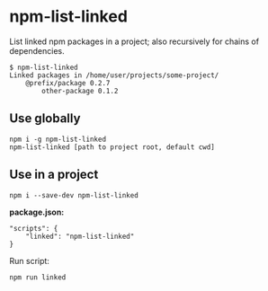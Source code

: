# npm-list-linked

List linked npm packages in a project; also recursively for chains of dependencies. 

    $ npm-list-linked
    Linked packages in /home/user/projects/some-project/
        @prefix/package 0.2.7
            other-package 0.1.2
    
## Use globally

    npm i -g npm-list-linked
    npm-list-linked [path to project root, default cwd]

## Use in a project

    npm i --save-dev npm-list-linked

**package.json:**

    "scripts": {
        "linked": "npm-list-linked"
    }

Run script:

    npm run linked
